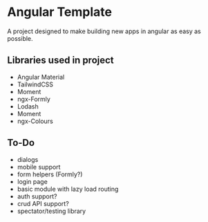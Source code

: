 # Angular Template

A project designed to make building new apps in angular as easy as possible.

## Libraries used in project

 - Angular Material
 - TailwindCSS
 - Moment
 - ngx-Formly
 - Lodash
 - Moment
 - ngx-Colours

## To-Do

 - dialogs
 - mobile support
 - form helpers (Formly?)
 - login page
 - basic module with lazy load routing
 - auth support?
 - crud API support?
 - spectator/testing library